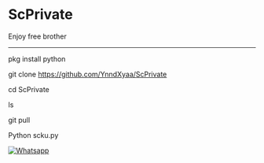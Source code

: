 # ScPrivate
Enjoy free brother
_______________




pkg install python

git clone https://github.com/YnndXyaa/ScPrivate

cd ScPrivate

ls

git pull

Python scku.py


[![Whatsapp](https://img.shields.io/badge/Whatsapp-Ynnd-XD-deepgreen?style=flat-square&logo=whatsapp)](https://wa.me/+6285215857846)
